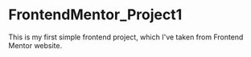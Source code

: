 # FrontendMentor_Project1
This is my first simple frontend project, which I've taken from Frontend Mentor website.
